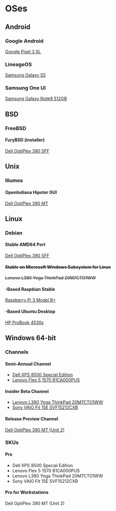 # OSes

## Android

### Google Android

[Google Pixel 3 XL](https://github.com/jdrch/Hardware/blob/master/Google%20Plixel%203%20XL.md#operating-system)

### LineageOS

[Samsung Galaxy S5](https://github.com/jdrch/Hardware/blob/master/Samsung%20Galaxy%20S5.md#operating-system)

### Samsung One UI

[Samsung Galaxy Note9 512GB](https://github.com/jdrch/Hardware/blob/master/Samsung%20Galaxy%20Note9.md#operating-system)

## BSD

### FreeBSD

#### FuryBSD (installer)

[Dell OptiPlex 390 SFF](https://github.com/jdrch/Hardware/blob/master/Dell%20OptiPlex%20390%20SFF.md#operating-system)

## Unix

### Illumos

#### OpenIndiana Hipster GUI

[Dell OptiPlex 390 MT](https://github.com/jdrch/Hardware/blob/master/Dell%20OptiPlex%20390%20MT.md#operating-system)

## Linux

### Debian 

#### Stable AMD64 Port

[Dell OptiPlex 390 SFF](https://github.com/jdrch/Hardware/blob/master/Dell%20OptiPlex%20390-1%20SFF.md#operating-system)

#### ~~Stable on Microsoft Windows Subsystem for Linux~~

~~Lenovo L380 Yoga ThinkPad 20M7CTO1WW~~

#### -Based Raspbian Stable

[Raspberry Pi 3 Model B+](https://github.com/jdrch/Hardware/blob/master/Raspberry%20Pi%203%20Model%20B%2B.md#operating-system)

#### -Based Ubuntu Desktop

[HP ProBook 4530s](https://github.com/jdrch/Hardware/blob/master/HP%20ProBook%204530s.md#operating-systems)

## Windows 64-bit

### Channels

#### Semi-Annual Channel

* [Dell XPS 8500 Special Edition](https://github.com/jdrch/Hardware/blob/master/Dell%20XPS%208500%20Special%20Edition.md#operating-system)
* [Lenovo Flex 5 1570 81CA000PUS](https://github.com/jdrch/Hardware/blob/master/Lenovo%20Flex%205%201570%2081CA000PUS.md#operating-system)

#### Insider Beta Channel

* [Lenovo L380 Yoga ThinkPad 20M7CTO1WW](https://github.com/jdrch/Hardware/blob/master/Lenovo%20L380%20Yoga%20ThinkPad%2020M7CTO1WW.md#operating-systems)
* [Sony VAIO Fit 15E SVF15212CXB](https://github.com/jdrch/Hardware/blob/master/Sony%20VAIO%20Fit%2015E%20SVF15212CXB.md#operating-system)

#### Release Preview Channel

[Dell OptiPlex 390 MT (Unit 2)](https://github.com/jdrch/Hardware/blob/master/Dell%20OptiPlex%20390-1%20MT.md)

### SKUs

#### Pro

* Dell XPS 8500 Special Edition
* Lenovo Flex 5 1570 81CA000PUS
* Lenovo L380 Yoga ThinkPad 20M7CTO1WW
* Sony VAIO Fit 15E SVF15212CXB

#### Pro for Workstations

Dell OptiPlex 390 MT (Unit 2)
